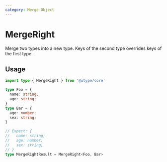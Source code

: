 ```yaml
---
category: Merge Object
---
```


# MergeRight

<TypeInfo category="Merge Object" />

Merge two types into a new type. Keys of the second type overrides keys of the first type.

## Usage

```ts
import type { MergeRight } from '@utype/core'

type Foo = {
  name: string;
  age: string;
}
type Bar = {
  age: number;
  sex: string;
}

// Expect: {
//   name: string;
//   age: number;
//   sex: string;
// }
type MergeRightResult = MergeRight<Foo, Bar>
```
